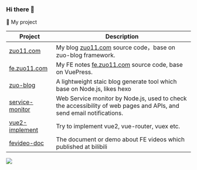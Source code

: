 ### Hi there 👋

🌱 My project

| Project | Description |
--- | ---
<a href="https://github.com/zuoxiaobai/zuo11.com">zuo11.com</a> | My blog <a href="http://www.zuo11.com">zuo11.com</a> source code，base on zuo-blog framework.
<a href="https://github.com/zuoxiaobai/fe.zuo11.com">fe.zuo11.com</a> | My FE notes <a href="http://fe.zuo11.com">fe.zuo11.com</a> source code, base on VuePress.
<a href="https://github.com/zuoxiaobai/zuo-blog">zuo-blog</a> | A lightweight staic blog generate tool which base on Node.js, likes hexo
<a href="https://github.com/zuoxiaobai/service-monitor">service-monitor</a> | Web Service monitor by Node.js, used to check the accessibility of web pages and APIs, and send email notifications.
<a href="https://github.com/zuoxiaobai/vue2-implement">vue2-implement</a> | Try to implement vue2, vue-router, vuex etc.
<a href="https://github.com/zuoxiaobai/fevideo-doc">fevideo-doc</a> | The document or demo about FE videos which published at bilibili

<a href="http://www.zuo11.com">
<img align="center" src="https://github-readme-stats.vercel.app/api?username=zuoxiaobai&show_icons=true&theme=buefy" /></a>

<!--
**zuoxiaobai/zuoxiaobai** is a ✨ _special_ ✨ repository because its `README.md` (this file) appears on your GitHub profile.

Here are some ideas to get you started:

- 🔭 I’m currently working on ...
- 🌱 I’m currently learning ...
- 👯 I’m looking to collaborate on ...
- 🤔 I’m looking for help with ...
- 💬 Ask me about ...
- 📫 How to reach me: ...
-  Pronouns: ...
- ⚡ Fun fact: ...
-->
